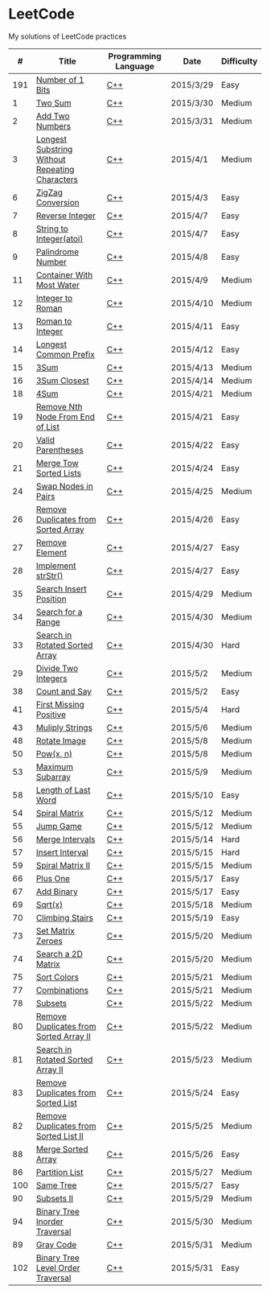 # LeetCode
My solutions of LeetCode practices  

| #     |                 Title                  | Programming Language  | Date       | Difficulty  |
| ----- | -------------------------------------- | --------------------- | ---------- | ----------- |
| 191   | [Number of 1 Bits](https://leetcode.com/problems/number-of-1-bits/)|[C++](https://github.com/yangxuhui/LeetCode/blob/master/src/191.%20Number%20of%201%20Bits/Numberof1Bits.cpp)| 2015/3/29  |  Easy|
| 1   |[Two Sum](https://leetcode.com/problems/two-sum/)|[C++](https://github.com/yangxuhui/LeetCode/blob/master/src/1.TwoSum/TwoSum.cpp)|2015/3/30| Medium|
| 2   |[Add Two Numbers](https://leetcode.com/problems/add-two-numbers/)|[C++](https://github.com/yangxuhui/LeetCode/blob/master/src/2.AddTwoNumbers/AddTwoNumbers.cpp)|2015/3/31|Medium|
| 3   |[Longest Substring Without Repeating Characters](https://leetcode.com/problems/longest-substring-without-repeating-characters/)|[C++](https://github.com/yangxuhui/LeetCode/blob/master/src/3.LongestSubstringWithoutRepeatingCharacters/LongestSubstringWithoutRepeatingCharacters.cpp)|2015/4/1|Medium|
| 6   |[ZigZag Conversion](https://leetcode.com/problems/zigzag-conversion/)|[C++](https://github.com/yangxuhui/LeetCode/blob/master/src/6.ZigZagConversion/ZigZagConversion.cpp)|2015/4/3|Easy|
| 7   |[Reverse Integer](https://leetcode.com/problems/reverse-integer/)|[C++](https://github.com/yangxuhui/LeetCode/blob/master/src/7.ReverseInteger/ReverseInteger.cpp)|2015/4/7|Easy|
| 8   |[String to Integer(atoi)](https://leetcode.com/problems/string-to-integer-atoi/)|[C++](https://github.com/yangxuhui/LeetCode/blob/master/src/8.StringtoInteger%28atoi%29/StringtoInteger%28atoi%29.cpp)|2015/4/7|Easy|
| 9   |[Palindrome Number](https://leetcode.com/problems/palindrome-number/)|[C++](https://github.com/yangxuhui/LeetCode/blob/master/src/9.PalindromeNumber/PalindromeNumber.cpp)|2015/4/8|Easy|
| 11  |[Container With Most Water](https://leetcode.com/problems/container-with-most-water/)|[C++](https://github.com/yangxuhui/LeetCode/blob/master/src/11.ContainerWithMostWater/ContainerWithMostWater.cpp)|2015/4/9|Medium|
| 12  |[Integer to Roman](https://leetcode.com/problems/integer-to-roman/)|[C++](https://github.com/yangxuhui/LeetCode/blob/master/src/12.IntegertoRoman/IntegertoRoman.cpp)|2015/4/10|Medium|
| 13  |[Roman to Integer](https://leetcode.com/problems/roman-to-integer/)|[C++](https://github.com/yangxuhui/LeetCode/blob/master/src/13.RomantoInteger/RomantoInteger.cpp)|2015/4/11|Easy|
| 14  |[Longest Common Prefix](https://leetcode.com/problems/longest-common-prefix/)|[C++](https://github.com/yangxuhui/LeetCode/blob/master/src/14.LongestCommonPrefix/LongestCommonPrefix.cpp)|2015/4/12|Easy|
| 15  |[3Sum](https://leetcode.com/problems/3sum/)|[C++](https://github.com/yangxuhui/LeetCode/blob/master/src/15.3Sum/3Sum.cpp)|2015/4/13|Medium|
| 16  |[3Sum Closest](https://leetcode.com/problems/3sum-closest/)|[C++](https://github.com/yangxuhui/LeetCode/blob/master/src/16.3SumClosest/3SumClosest.cpp)|2015/4/14|Medium|
| 18  |[4Sum](https://leetcode.com/problems/4sum/)|[C++](https://github.com/yangxuhui/LeetCode/blob/master/src/18.4Sum/4Sum.cpp)|2015/4/21|Medium|
| 19  |[Remove Nth Node From End of List](https://leetcode.com/problems/remove-nth-node-from-end-of-list/)|[C++](https://github.com/yangxuhui/LeetCode/blob/master/src/19.RemoveNthNodeFromEndofList/RemoveNthNodeFromEndofList.cpp)|2015/4/21|Easy|
| 20  |[Valid Parentheses](https://leetcode.com/problems/valid-parentheses/)|[C++](https://github.com/yangxuhui/LeetCode/blob/master/src/20.ValidParentheses/ValidParentheses.cpp)|2015/4/22|Easy|
| 21  |[Merge Tow Sorted Lists](https://leetcode.com/problems/merge-two-sorted-lists/)|[C++](https://github.com/yangxuhui/LeetCode/blob/master/src/21.MergeTwoSortedLists/MergeTwoSortedLists.cpp)|2015/4/24|Easy|
| 24  |[Swap Nodes in Pairs](https://leetcode.com/problems/swap-nodes-in-pairs/)|[C++](https://github.com/yangxuhui/LeetCode/blob/master/src/24.SwapNodesinPairs/SwapNodesinPairs.cpp)|2015/4/25|Medium|
| 26  |[Remove Duplicates from Sorted Array](https://leetcode.com/problems/remove-duplicates-from-sorted-array/)|[C++](https://github.com/yangxuhui/LeetCode/blob/master/src/26.RemoveDuplicatesfromSortedArray/RemoveDuplicatesfromSortedArray.cpp)|2015/4/26|Easy|
| 27  |[Remove Element](https://leetcode.com/problems/remove-element/)|[C++](https://github.com/yangxuhui/LeetCode/blob/master/src/27.RemoveElement/RemoveElement.cpp)|2015/4/27|Easy|
| 28  |[Implement strStr()](https://leetcode.com/problems/implement-strstr/)|[C++](https://github.com/yangxuhui/LeetCode/blob/master/src/28.ImplementstrStr()/ImplementstrStr().cpp)|2015/4/27|Easy|
| 35  |[Search Insert Position](https://leetcode.com/problems/search-insert-position/)|[C++](https://github.com/yangxuhui/LeetCode/blob/master/src/35.SearchInsertPosition/SearchInsertPosition.cpp)|2015/4/29|Medium|
| 34  |[Search for a Range](https://leetcode.com/problems/search-for-a-range/)|[C++](https://github.com/yangxuhui/LeetCode/blob/master/src/34.SearchforaRange/SearchforaRange.cpp)|2015/4/30|Medium|
| 33  |[Search in Rotated Sorted Array](https://leetcode.com/problems/search-in-rotated-sorted-array/)|[C++](https://github.com/yangxuhui/LeetCode/tree/master/src/33.SearchinRotatedSortedArray)|2015/4/30|Hard|
| 29  |[Divide Two Integers](https://leetcode.com/problems/divide-two-integers/)|[C++](https://github.com/yangxuhui/LeetCode/tree/master/src/29.DivideTwoIntegers)|2015/5/2|Medium|
| 38  |[Count and Say](https://leetcode.com/problems/count-and-say/)|[C++](https://github.com/yangxuhui/LeetCode/tree/master/src/38.CountandSay)|2015/5/2|Easy|
| 41  |[First Missing Positive](https://leetcode.com/problems/first-missing-positive/)|[C++](https://github.com/yangxuhui/LeetCode/tree/master/src/41.FirstMissingPositive)|2015/5/4|Hard|
| 43  |[Muliply Strings](https://leetcode.com/problems/multiply-strings/)|[C++](https://github.com/yangxuhui/LeetCode/tree/master/src/43.MultiplyStrings)|2015/5/6|Medium|
| 48  |[Rotate Image](https://leetcode.com/problems/rotate-image/)|[C++](https://github.com/yangxuhui/LeetCode/tree/master/src/48.RotateImage)|2015/5/8|Medium|
| 50  |[Pow(x, n)](https://leetcode.com/problems/powx-n/)|[C++](https://github.com/yangxuhui/LeetCode/tree/master/src/50.Pow%28x%2Cn%29)|2015/5/8|Medium|
| 53  |[Maximum Subarray](https://leetcode.com/problems/maximum-subarray/)|[C++](https://github.com/yangxuhui/LeetCode/tree/master/src/53.MaximumSubarray)|2015/5/9|Medium|
| 58  |[Length of Last Word](https://leetcode.com/problems/length-of-last-word/)|[C++](https://github.com/yangxuhui/LeetCode/blob/master/src/58.LengthofLastWord/LengthofLastWord.cpp)|2015/5/10|Easy|
| 54  |[Spiral Matrix](https://leetcode.com/problems/spiral-matrix/)|[C++](https://github.com/yangxuhui/LeetCode/tree/master/src/54.SpiralMatrix)|2015/5/12|Medium|
| 55  |[Jump Game](https://leetcode.com/problems/jump-game/)|[C++](https://github.com/yangxuhui/LeetCode/tree/master/src/55.JumpGame)|2015/5/12|Medium|
| 56  |[Merge Intervals](https://leetcode.com/problems/merge-intervals/)|[C++](https://github.com/yangxuhui/LeetCode/tree/master/src/56.MergeIntervals)|2015/5/14|Hard|
| 57  |[Insert Interval](https://leetcode.com/problems/insert-interval/)|[C++](https://github.com/yangxuhui/LeetCode/tree/master/src/57.InsertIntervals)|2015/5/15|Hard|
| 59  |[Spiral Matrix II](https://leetcode.com/problems/spiral-matrix-ii/)|[C++](https://github.com/yangxuhui/LeetCode/tree/master/src/59.SpiralMatrixII)|2015/5/15|Medium|
| 66  |[Plus One](https://leetcode.com/problems/plus-one/)|[C++](https://github.com/yangxuhui/LeetCode/blob/master/src/66.PlusOne/PlusOne.cpp)|2015/5/17|Easy|
| 67  |[Add Binary](https://leetcode.com/problems/add-binary/)|[C++](https://github.com/yangxuhui/LeetCode/blob/master/src/67.AddBinary/AddBinary.cpp)|2015/5/17|Easy|
| 69  |[Sqrt(x)](https://leetcode.com/problems/sqrtx/)|[C++](https://github.com/yangxuhui/LeetCode/tree/master/src/69.Sqrt%28x%29)|2015/5/18|Medium|
| 70  |[Climbing Stairs](https://leetcode.com/problems/climbing-stairs/)|[C++](https://github.com/yangxuhui/LeetCode/tree/master/src/70.ClimbingStairs)|2015/5/19|Easy|
| 73  |[Set Matrix Zeroes](https://leetcode.com/problems/set-matrix-zeroes/)|[C++](https://github.com/yangxuhui/LeetCode/tree/master/src/73.SetMatrixZeroes)|2015/5/20|Medium|
| 74  |[Search a 2D Matrix](https://leetcode.com/problems/search-a-2d-matrix/)|[C++](https://github.com/yangxuhui/LeetCode/tree/master/src/74.Searcha2DMatrix)|2015/5/20|Medium|
| 75  |[Sort Colors](https://leetcode.com/problems/sort-colors/)|[C++](https://github.com/yangxuhui/LeetCode/tree/master/src/75.SortColors)|2015/5/21|Medium|
| 77  |[Combinations](https://leetcode.com/problems/combinations/)|[C++](https://github.com/yangxuhui/LeetCode/tree/master/src/77.Combinations)|2015/5/21|Medium|
| 78  |[Subsets](https://leetcode.com/problems/subsets/)|[C++](https://github.com/yangxuhui/LeetCode/tree/master/src/78.Subsets)|2015/5/22|Medium|
| 80  |[Remove Duplicates from Sorted Array II](https://leetcode.com/problems/remove-duplicates-from-sorted-array-ii/)|[C++](https://github.com/yangxuhui/LeetCode/tree/master/src/80.RemoveDuplicatesfromSortedArrayII)|2015/5/22|Medium|
| 81  |[Search in Rotated Sorted Array II](https://leetcode.com/problems/search-in-rotated-sorted-array-ii/)|[C++](https://github.com/yangxuhui/LeetCode/tree/master/src/81.SearchinRotatedSortedArrayII)|2015/5/23|Medium|
| 83  |[Remove Duplicates from Sorted List](https://leetcode.com/problems/remove-duplicates-from-sorted-list/)|[C++](https://github.com/yangxuhui/LeetCode/tree/master/src/83.RemoveDuplicatesfromSortedList)|2015/5/24|Easy|
| 82  |[Remove Duplicates from Sorted List II](https://leetcode.com/problems/remove-duplicates-from-sorted-list-ii/)|[C++](https://github.com/yangxuhui/LeetCode/tree/master/src/82.RemoveDuplicatesfromSortedListII)|2015/5/25|Medium|
| 88  |[Merge Sorted Array](https://leetcode.com/problems/merge-sorted-array/)|[C++](https://github.com/yangxuhui/LeetCode/tree/master/src/88.MergeSortedArray)|2015/5/26|Easy|
| 86  |[Partition List](https://leetcode.com/problems/partition-list/)|[C++](https://github.com/yangxuhui/LeetCode/tree/master/src/86.PartitionList)|2015/5/27|Medium|
| 100 |[Same Tree](https://leetcode.com/problems/same-tree/)|[C++](https://github.com/yangxuhui/LeetCode/tree/master/src/100.SameTree)|2015/5/27|Easy|
| 90  |[Subsets II](https://leetcode.com/problems/subsets-ii/)|[C++](https://github.com/yangxuhui/LeetCode/tree/master/src/90.SubsetsII)|2015/5/29|Medium|
| 94  |[Binary Tree Inorder Traversal](https://leetcode.com/problems/binary-tree-inorder-traversal/)|[C++](https://github.com/yangxuhui/LeetCode/tree/master/src/94.BinaryTreeInorderTraversal)|2015/5/30|Medium|
| 89  |[Gray Code](https://leetcode.com/problems/gray-code/)|[C++](https://github.com/yangxuhui/LeetCode/tree/master/src/89.GrayCode)|2015/5/31|Medium|
| 102 |[Binary Tree Level Order Traversal](https://leetcode.com/problems/binary-tree-level-order-traversal/)|[C++](https://github.com/yangxuhui/LeetCode/tree/master/src/102.BinaryTreeLevelOrderTraversal)|2015/5/31|Easy|